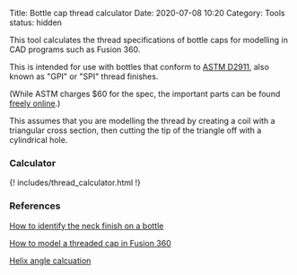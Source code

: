 Title: Bottle cap thread calculator
Date: 2020-07-08 10:20
Category: Tools
status: hidden

This tool calculates the thread specifications of bottle caps for modelling in CAD programs such as Fusion 360. 

This is intended for use with bottles that conform to [ASTM D2911](https://www.astm.org/Standards/D2911.htm),
also known as "GPI" or "SPI" thread finishes. 

(While ASTM charges $60 for the spec, the important parts can be found [freely online](https://www.sanleplastics.com/solution/plastic-bottle-cap-threads-specifications/).)

This assumes that you are modelling the thread by creating a coil with a triangular cross section, then
cutting the tip of the triangle off with a cylindrical hole. 

### Calculator

{! includes/thread_calculator.html !}

### References

[How to identify the neck finish on a bottle](https://www.mjspackaging.com/resources/training-technical-specs/neck-finish-information)

[How to model a threaded cap in Fusion 360](https://www.youtube.com/watch?v=-BS9KR-B9U4)

[Helix angle calcuation](https://www.premierformtools.co.uk/assets/pdf/DC18.pdf)
